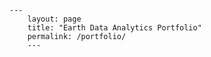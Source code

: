     ---
        layout: page
        title: "Earth Data Analytics Portfolio"
        permalink: /portfolio/
        ---


